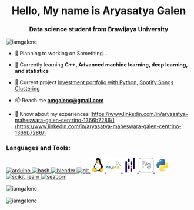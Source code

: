 <h1 align="center">Hello, My name is Aryasatya Galen</h1>
<h3 align="center">Data science student from Brawijaya University</h3>

<p align="left"> <img src="https://komarev.com/ghpvc/?username=iamgalenc&label=Profile%20views&color=0e75b6&style=flat-square" alt="iamgalenc" /> </p>

- 🔭 Planning to working on Something...
  
- 🌱 Currently learning **C++, Advanced machine learning, deep learning, and statistics**

- 🦺 Current project [Investment portfolio with Python](https://github.com/iamgalenc/investment_portofolio_py), [Spotify Songs Clustering](https://github.com/iamgalenc/K-Means-Spotifty-Clustering)

- 📫 Reach me **amgalenc@gmail.com**

- 📄 Know about my experiences [https://www.linkedin.com/in/aryasatya-maheswara-galen-centrino-1366b7286/](https://www.linkedin.com/in/aryasatya-maheswara-galen-centrino-1366b7286/)


<h3 align="left">Languages and Tools:</h3>
<p align="left"> <a href="https://www.arduino.cc/" target="_blank" rel="noreferrer"> <img src="https://cdn.worldvectorlogo.com/logos/arduino-1.svg" alt="arduino" width="40" height="40"/> </a> <a href="https://www.gnu.org/software/bash/" target="_blank" rel="noreferrer"> <img src="https://www.vectorlogo.zone/logos/gnu_bash/gnu_bash-icon.svg" alt="bash" width="40" height="40"/> </a> <a href="https://www.blender.org/" target="_blank" rel="noreferrer"> <img src="https://download.blender.org/branding/community/blender_community_badge_white.svg" alt="blender" width="40" height="40"/> </a> <a href="https://git-scm.com/" target="_blank" rel="noreferrer"> <img src="https://www.vectorlogo.zone/logos/git-scm/git-scm-icon.svg" alt="git" width="40" height="40"/> </a> <a href="https://www.linux.org/" target="_blank" rel="noreferrer"> <img src="https://raw.githubusercontent.com/devicons/devicon/master/icons/linux/linux-original.svg" alt="linux" width="40" height="40"/> </a> <a href="https://www.mysql.com/" target="_blank" rel="noreferrer"> <img src="https://raw.githubusercontent.com/devicons/devicon/master/icons/mysql/mysql-original-wordmark.svg" alt="mysql" width="40" height="40"/> </a> <a href="https://pandas.pydata.org/" target="_blank" rel="noreferrer"> <img src="https://raw.githubusercontent.com/devicons/devicon/2ae2a900d2f041da66e950e4d48052658d850630/icons/pandas/pandas-original.svg" alt="pandas" width="40" height="40"/> </a> <a href="https://www.photoshop.com/en" target="_blank" rel="noreferrer"> <img src="https://raw.githubusercontent.com/devicons/devicon/master/icons/photoshop/photoshop-line.svg" alt="photoshop" width="40" height="40"/> </a> <a href="https://www.python.org" target="_blank" rel="noreferrer"> <img src="https://raw.githubusercontent.com/devicons/devicon/master/icons/python/python-original.svg" alt="python" width="40" height="40"/> </a> <a href="https://scikit-learn.org/" target="_blank" rel="noreferrer"> <img src="https://upload.wikimedia.org/wikipedia/commons/0/05/Scikit_learn_logo_small.svg" alt="scikit_learn" width="40" height="40"/> </a> <a href="https://seaborn.pydata.org/" target="_blank" rel="noreferrer"> <img src="https://seaborn.pydata.org/_images/logo-mark-lightbg.svg" alt="seaborn" width="40" height="40"/> </a> </p>

<p><img align="center" src="https://github-readme-stats.vercel.app/api/top-langs?username=iamgalenc&show_icons=true&locale=en&layout=compact" alt="iamgalenc" /></p>

<p><img align="center" src="https://github-readme-streak-stats.herokuapp.com/?user=iamgalenc&" alt="iamgalenc" /></p>

